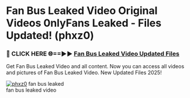 # Fan Bus Leaked Video Original Videos 0nlyFans Leaked - Files Updated! (phxz0)

<h3>🔴 CLICK HERE 🌐==►► <a href="https://tinyurl.com/3hn5wdd3" rel="nofollow">Fan Bus Leaked Video Updated Files</a></h3>

Get Fan Bus Leaked Video and all content. Now you can access all videos and pictures of Fan Bus Leaked Video. New Updated Files 2025!

[![phxz0](https://i.imgur.com/4HnBqBT.gif)](https://tinyurl.com/3hn5wdd3)
fan bus leaked<br>
fan bus leaked video